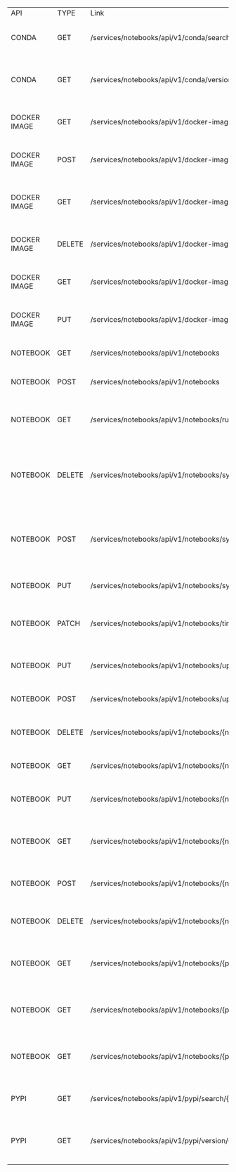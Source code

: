 | | | | |
|-|-|-|-|
|API|TYPE|Link|Description|
|CONDA|GET |/services/notebooks/api/v1/conda/search/{package_name}|API to search libraries in conda|
|CONDA|GET |/services/notebooks/api/v1/conda/version/{package_name}|API to search version of packages in conda|
|DOCKER IMAGE|GET|/services/notebooks/api/v1/docker-images|Endpoint to list the docker images|
|DOCKER IMAGE|POST|/services/notebooks/api/v1/docker-images|API to create a docker image|
|DOCKER IMAGE|GET|/services/notebooks/api/v1/docker-images/status/{docker_image_id}|Endpoint to check status of a docker image|
|DOCKER IMAGE|DELETE|/services/notebooks/api/v1/docker-images/{docker_image_id}|Endpoint to delete a docker image|
|DOCKER IMAGE|GET|/services/notebooks/api/v1/docker-images/{docker_image_id}|Endpoint to read a docker image|
|DOCKER IMAGE|PUT|/services/notebooks/api/v1/docker-images/{docker_image_id}|Endpoint to update the docker image|
|NOTEBOOK|GET|/services/notebooks/api/v1/notebooks|API to list the notebooks|
|NOTEBOOK|POST|/services/notebooks/api/v1/notebooks|API to create a notebook|
|NOTEBOOK|GET|/services/notebooks/api/v1/notebooks/running|API to fetch the list of running notebooks|
|NOTEBOOK|DELETE|/services/notebooks/api/v1/notebooks/sync|API to delete notebook metadata form Jupyter Lab|
|NOTEBOOK|POST|/services/notebooks/api/v1/notebooks/sync|API to create notebook metadata from Jupyter Lab|
|NOTEBOOK|PUT|/services/notebooks/api/v1/notebooks/sync|API to rename the notebook|
|NOTEBOOK|PATCH|/services/notebooks/api/v1/notebooks/timestamp|API to update the timestamp of notebook|
|NOTEBOOK|PUT|/services/notebooks/api/v1/notebooks/update/content/{notebook_name}|API to update the given notebook|
|NOTEBOOK|POST|/services/notebooks/api/v1/notebooks/upload|API to upload a notebook|
|NOTEBOOK|DELETE|/services/notebooks/api/v1/notebooks/{notebook_id}|API to delete a notebook by id|
|NOTEBOOK|GET|/services/notebooks/api/v1/notebooks/{notebook_id}|API to read the give notebook|
|NOTEBOOK|PUT|/services/notebooks/api/v1/notebooks/{notebook_id}|API to update the given notebook|
|NOTEBOOK|GET|/services/notebooks/api/v1/notebooks/{notebook_id}/splunk|Endpoint to fetch the splunk log url for notebook|
|NOTEBOOK|POST|/services/notebooks/api/v1/notebooks/{notebook_id}/start|API to start the given notebook by id|
|NOTEBOOK|DELETE|/services/notebooks/api/v1/notebooks/{notebook_id}/stop|Endpoint to stop notebook by id|
|NOTEBOOK|GET|/services/notebooks/api/v1/notebooks/{project_name}/{project_id}/{notebook_id}/history|Endpoint to fetch the history url for notebook|
|NOTEBOOK|GET|/services/notebooks/api/v1/notebooks/{project}/{project_id}/tree/|Endpoint to fetch folder structure from git|
|NOTEBOOK|GET|/services/notebooks/api/v1/notebooks/{project}/{project_id}/tree/{path}|Endpoint to fetch folder structure from git|
|PYPI|GET|/services/notebooks/api/v1/pypi/search/{package_name}|API to search libraries in pypi|
|PYPI|GET|/services/notebooks/api/v1/pypi/version/{package_name}|API to search version of packages in pypi|
